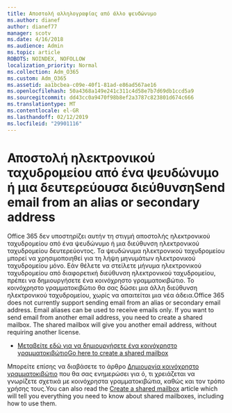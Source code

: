 ```yaml
---
title: Αποστολή αλληλογραφίας από άλλο ψευδώνυμο
ms.author: dianef
author: dianef77
manager: scotv
ms.date: 4/16/2018
ms.audience: Admin
ms.topic: article
ROBOTS: NOINDEX, NOFOLLOW
localization_priority: Normal
ms.collection: Adm_O365
ms.custom: Adm_O365
ms.assetid: aa1bcbea-c09e-40f1-81ad-e86ad567ae16
ms.openlocfilehash: 50a4368a149e241c311c4d58e7b7d69db1ccd5a9
ms.sourcegitcommit: dd43cc0a9470f98b8ef2a3787c823801d674c666
ms.translationtype: MT
ms.contentlocale: el-GR
ms.lasthandoff: 02/12/2019
ms.locfileid: "29901116"
---
```

# <a name="send-email-from-an-alias-or-secondary-address"></a><span data-ttu-id="aa71b-102">Αποστολή ηλεκτρονικού ταχυδρομείου από ένα ψευδώνυμο ή μια δευτερεύουσα διεύθυνση</span><span class="sxs-lookup"><span data-stu-id="aa71b-102">Send email from an alias or secondary address</span></span>

<span data-ttu-id="aa71b-p101">Office 365 δεν υποστηρίζει αυτήν τη στιγμή αποστολής ηλεκτρονικού ταχυδρομείου από ένα ψευδώνυμο ή μια διεύθυνση ηλεκτρονικού ταχυδρομείου δευτερεύοντος. Τα ψευδώνυμα ηλεκτρονικού ταχυδρομείου μπορεί να χρησιμοποιηθεί για τη λήψη μηνυμάτων ηλεκτρονικού ταχυδρομείου μόνο. Εάν θέλετε να στείλετε μήνυμα ηλεκτρονικού ταχυδρομείου από διαφορετική διεύθυνση ηλεκτρονικού ταχυδρομείου, πρέπει να δημιουργήσετε ένα κοινόχρηστο γραμματοκιβώτιο. Το κοινόχρηστο γραμματοκιβώτιο θα σας δώσει μια άλλη διεύθυνση ηλεκτρονικού ταχυδρομείου, χωρίς να απαιτείται μια νέα άδεια.</span><span class="sxs-lookup"><span data-stu-id="aa71b-p101">Office 365 does not currently support sending email from an alias or secondary email address. Email aliases can be used to receive emails only. If you want to send email from another email address, you need to create a shared mailbox. The shared mailbox will give you another email address, without requiring another license.</span></span> 
  
- [<span data-ttu-id="aa71b-107">Μεταβείτε εδώ για να δημιουργήσετε ένα κοινόχρηστο γραμματοκιβώτιο</span><span class="sxs-lookup"><span data-stu-id="aa71b-107">Go here to create a shared mailbox</span></span>](https://portal.office.com/AdminPortal/Home#/AssistedGuide/addemailoptions)
    
<span data-ttu-id="aa71b-108">Μπορείτε επίσης να διαβάσετε το άρθρο [Δημιουργία κοινόχρηστο γραμματοκιβώτιο](https://support.office.com/article/871a246d-3acd-4bba-948e-5de8be0544c9) που θα σας ενημερώσει για ό, τι χρειάζεται να γνωρίζετε σχετικά με κοινόχρηστα γραμματοκιβώτια, καθώς και τον τρόπο χρήσης τους.</span><span class="sxs-lookup"><span data-stu-id="aa71b-108">You can also read the [Create a shared mailbox](https://support.office.com/article/871a246d-3acd-4bba-948e-5de8be0544c9) article which will tell you everything you need to know about shared mailboxes, including how to use them.</span></span> 
  


